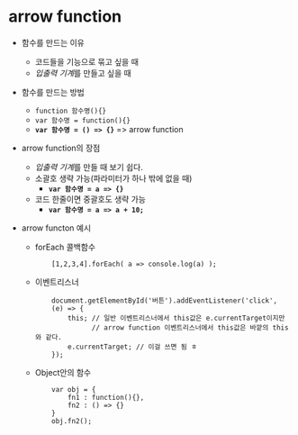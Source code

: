 # arrow function

- 함수를 만드는 이유

  - 코드들을 기능으로 묶고 싶을 때
  - *입출력 기계*를 만들고 싶을 때

- 함수를 만드는 방법

  - `function 함수명(){}`
  - `var 함수명 = function(){}`
  - **`var 함수명 = () => {}`** => arrow function

- arrow function의 장점

  - *입출력 기계*를 만들 때 보기 쉽다.
  - 소괄호 생략 가능(파라미터가 하나 밖에 없을 때)
    - **`var 함수명 = a => {}`**
  - 코드 한줄이면 중괄호도 생략 가능
    - **`var 함수명 = a => a + 10;`**

- arrow functon 예시

  - forEach 콜백함수
    ```
        [1,2,3,4].forEach( a => console.log(a) );
    ```
  - 이벤트리스너
    ```
        document.getElementById('버튼').addEventListener('click',
        (e) => {
            this; // 일반 이벤트리스너에서 this값은 e.currentTarget이지만
                  // arrow function 이벤트리스너에서 this값은 바깥의 this와 같다.
            e.currentTarget; // 이걸 쓰면 됨 ㅎ
        });
    ```
  - Object안의 함수
    ```
        var obj = {
            fn1 : function(){},
            fn2 : () => {}
        }
        obj.fn2();
    ```
